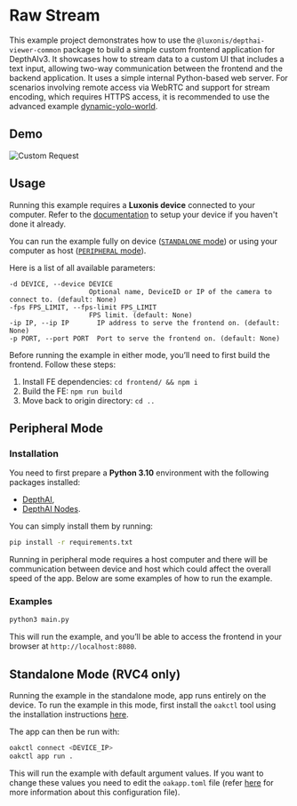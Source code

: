 # Raw Stream

This example project demonstrates how to use the `@luxonis/depthai-viewer-common` package to build a simple custom frontend application for DepthAIv3. It showcases how to stream data to a custom UI that includes a text input, allowing two-way communication between the frontend and the backend application. It uses a simple internal Python-based web server. For scenarios involving remote access via WebRTC and support for stream encoding, which requires HTTPS access, it is recommended to use the advanced example [dynamic-yolo-world](../dynamic-yolo-world/README.md).

## Demo

![Custom Request](media/message_sending.gif)

## Usage

Running this example requires a **Luxonis device** connected to your computer. Refer to the [documentation](https://docs.luxonis.com/software-v3/) to setup your device if you haven't done it already.

You can run the example fully on device ([`STANDALONE` mode](#standalone-mode-rvc4-only)) or using your computer as host ([`PERIPHERAL` mode](#peripheral-mode)).

Here is a list of all available parameters:

```
-d DEVICE, --device DEVICE
					Optional name, DeviceID or IP of the camera to connect to. (default: None)
-fps FPS_LIMIT, --fps-limit FPS_LIMIT
					FPS limit. (default: None)
-ip IP, --ip IP       IP address to serve the frontend on. (default: None)
-p PORT, --port PORT  Port to serve the frontend on. (default: None)
```

Before running the example in either mode, you’ll need to first build the frontend. Follow these steps:

1. Install FE dependencies: `cd frontend/ && npm i`
2. Build the FE: `npm run build`
3. Move back to origin directory: `cd ..`

## Peripheral Mode

### Installation

You need to first prepare a **Python 3.10** environment with the following packages installed:

- [DepthAI](https://pypi.org/project/depthai/),
- [DepthAI Nodes](https://pypi.org/project/depthai-nodes/).

You can simply install them by running:

```bash
pip install -r requirements.txt
```

Running in peripheral mode requires a host computer and there will be communication between device and host which could affect the overall speed of the app. Below are some examples of how to run the example.

### Examples

```bash
python3 main.py
```

This will run the example, and you’ll be able to access the frontend in your browser at `http://localhost:8080`.

## Standalone Mode (RVC4 only)

Running the example in the standalone mode, app runs entirely on the device.
To run the example in this mode, first install the `oakctl` tool using the installation instructions [here](https://docs.luxonis.com/software-v3/oak-apps/oakctl).

The app can then be run with:

```bash
oakctl connect <DEVICE_IP>
oakctl app run .
```

This will run the example with default argument values. If you want to change these values you need to edit the `oakapp.toml` file (refer [here](https://docs.luxonis.com/software-v3/oak-apps/configuration/) for more information about this configuration file).
